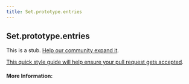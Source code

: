 ```yaml
---
title: Set.prototype.entries
---
```

## Set.prototype.entries

This is a stub. <a href='https://github.com/freecodecamp/guides/tree/master/src/pages/javascript/standard-objects/map/set-prototype-entries/index.md' target='_blank' rel='nofollow'>Help our community expand it</a>.

<a href='https://github.com/freecodecamp/guides/blob/master/README.md' target='_blank' rel='nofollow'>This quick style guide will help ensure your pull request gets accepted</a>.

<!-- The article goes here, in GitHub-flavored Markdown. Feel free to add YouTube videos, images, and CodePen/JSBin embeds  -->

#### More Information:
<!-- Please add any articles you think might be helpful to read before writing the article -->
